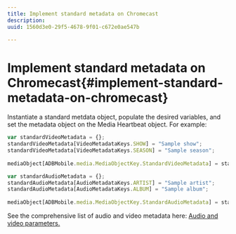 ```yaml
---
title: Implement standard metadata on Chromecast
description: 
uuid: 1560d3e0-29f5-4678-9f01-c672e0ae547b

---
```


# Implement standard metadata on Chromecast{#implement-standard-metadata-on-chromecast}

Instantiate a standard metdata object, populate the desired variables, and set the metadata object on the Media Heartbeat object. For example:

```js
var standardVideoMetadata = {}; 
standardVideoMetadata[VideoMetadataKeys.SHOW] = "Sample show"; 
standardVideoMetadata[VideoMetadataKeys.SEASON] = "Sample season"; 
 
mediaObject[ADBMobile.media.MediaObjectKey.StandardVideoMetadata] = standardVideoMetadata;
```

```js
var standardAudioMetadata = {}; 
standardAudioMetadata[AudioMetadataKeys.ARTIST] = "Sample artist"; 
standardAudioMetadata[AudioMetadataKeys.ALBUM] = "Sample album"; 
 
mediaObject[ADBMobile.media.MediaObjectKey.StandardAudioMetadata] = standardAudioMetadata;
```

See the comprehensive list of audio and video metadata here: [Audio and video parameters.](/help/metrics-and-metadata/audio-video-parameters.md)
